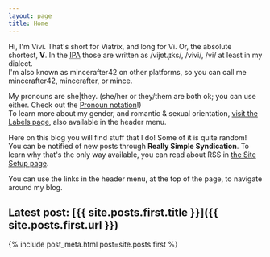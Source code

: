 ```yaml
---
layout: page
title: Home
---
```

Hi, I'm Vivi. That's short for Viatrix, and long for Vi. Or, the absolute shortest, **V**. In the <abbr title="International Phonetic Alphabet">IPA</abbr> those are written as /vijɐtɻɪks/, /vivi/, /vi/ at least in my dialect.  
I'm also known as mincerafter42 on other platforms, so you can call me mincerafter42, mincerafter, or mince.

My pronouns are she|they. (she/her or they/them are both ok; you can use either. Check out the [Pronoun notation](/2021/06/16/pronoun-notation)!)  
To learn more about my gender, and romantic & sexual orientation, [visit the Labels page](/labels), also available in the header menu.

Here on this blog you will find stuff that I do! Some of it is quite random!  
You can be notified of new posts through **Really Simple Syndication**. To learn why that's the only way available, you can read about RSS in [the Site Setup page](/site-setup).

You can use the links in the header menu, at the top of the page, to navigate around my blog.

## Latest post: [{{ site.posts.first.title }}]({{ site.posts.first.url }})
{% include post_meta.html post=site.posts.first %}
